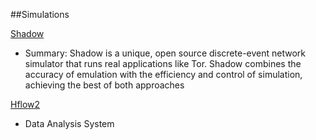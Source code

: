##Simulations

[Shadow](http://shadow.github.io/)
* Summary: Shadow is a unique, open source discrete-event network simulator that runs real applications like Tor. Shadow combines the accuracy of emulation with the efficiency and control of simulation, achieving the best of both approaches 


[Hflow2](https://projects.honeynet.org/hflow)
* Data Analysis System